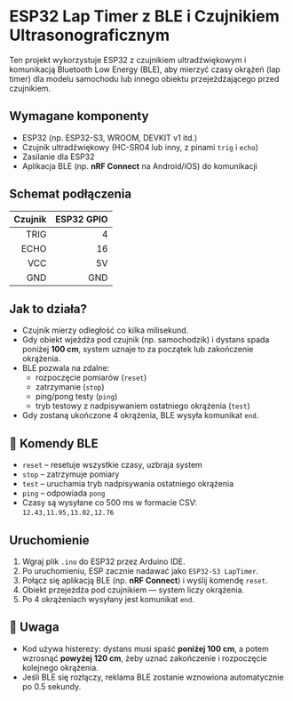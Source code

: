 # ESP32 Lap Timer z BLE i Czujnikiem Ultrasonograficznym

Ten projekt wykorzystuje ESP32 z czujnikiem ultradźwiękowym i komunikacją Bluetooth Low Energy (BLE), aby mierzyć czasy okrążeń (lap timer) dla modelu samochodu lub innego obiektu przejeżdżającego przed czujnikiem.

## Wymagane komponenty
- ESP32 (np. ESP32-S3, WROOM, DEVKIT v1 itd.)
- Czujnik ultradźwiękowy (HC-SR04 lub inny, z pinami `trig` i `echo`)
- Zasilanie dla ESP32
- Aplikacja BLE (np. **nRF Connect** na Android/iOS) do komunikacji

## Schemat podłączenia
| Czujnik | ESP32 GPIO |
|--------:|-----------:|
| TRIG    | 4          |
| ECHO    | 16         |
| VCC     | 5V         |
| GND     | GND        |

## Jak to działa?

- Czujnik mierzy odległość co kilka milisekund.
- Gdy obiekt wjeżdża pod czujnik (np. samochodzik) i dystans spada poniżej **100 cm**, system uznaje to za początek lub zakończenie okrążenia.
- BLE pozwala na zdalne:
  - rozpoczęcie pomiarów (`reset`)
  - zatrzymanie (`stop`)
  - ping/pong testy (`ping`)
  - tryb testowy z nadpisywaniem ostatniego okrążenia (`test`)
- Gdy zostaną ukończone 4 okrążenia, BLE wysyła komunikat `end`.

## 📲 Komendy BLE

- `reset` – resetuje wszystkie czasy, uzbraja system
- `stop` – zatrzymuje pomiary
- `test` – uruchamia tryb nadpisywania ostatniego okrążenia
- `ping` – odpowiada `pong`
- Czasy są wysyłane co 500 ms w formacie CSV: `12.43,11.95,13.02,12.76`

## Uruchomienie
1. Wgraj plik `.ino` do ESP32 przez Arduino IDE.
2. Po uruchomieniu, ESP zacznie nadawać jako `ESP32-S3 LapTimer`.
3. Połącz się aplikacją BLE (np. **nRF Connect**) i wyślij komendę `reset`.
4. Obiekt przejeżdża pod czujnikiem — system liczy okrążenia.
5. Po 4 okrążeniach wysyłany jest komunikat `end`.

## 📌 Uwaga
- Kod używa histerezy: dystans musi spaść **poniżej 100 cm**, a potem wzrosnąć **powyżej 120 cm**, żeby uznać zakończenie i rozpoczęcie kolejnego okrążenia.
- Jeśli BLE się rozłączy, reklama BLE zostanie wznowiona automatycznie po 0.5 sekundy.


